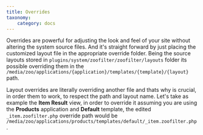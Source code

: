 ```yaml
---
title: Overrides
taxonomy:
    category: docs
---
```


Overrides are powerful for adjusting the look and feel of your site without altering the system source files. And it's straight forward by just placing the customized layout file in the appropriate override folder. Being the source layouts stored in `plugins/system/zoofilter/zoofilter/layouts` folder its possible overriding them in the `/media/zoo/applications/{application}/templates/{template}/{layout}` path.

Layout overrides are literally overriding another file and thats why is crucial, in order them to work, to respect the path and layout name. Let's take as example the **Item Result** view, in order to override it assuming you are using the **Products** application and **Default** template, the edited `_item.zoofilter.php` override path would be `/media/zoo/applications/products/templates/default/_item.zoofilter.php`.
